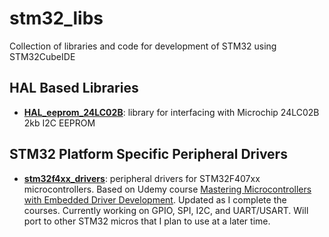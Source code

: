 # stm32_libs
Collection of libraries and code for development of STM32 using STM32CubeIDE

## HAL Based Libraries
* [**HAL_eeprom_24LC02B**](/HAL/HAL_eeprom_24LC02B): library for interfacing with Microchip 24LC02B 2kb I2C EEPROM

## STM32 Platform Specific Peripheral Drivers
* [**stm32f4xx_drivers**](/Drivers/stm32f4xx_drivers): peripheral drivers for STM32F407xx microcontrollers. Based on Udemy course [Mastering Microcontrollers with Embedded Driver Development](https://www.udemy.com/course/mastering-microcontroller-with-peripheral-driver-development/). Updated as I complete the courses. Currently working on GPIO, SPI, I2C, and UART/USART. Will port to other STM32 micros that I plan to use at a later time.